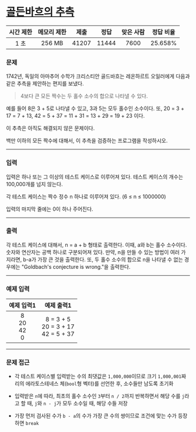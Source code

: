 # [골든바흐의 추측](https://www.acmicpc.net/problem/6588)

<div align = center>

| 시간 제한 | 메모리 제한 | 제출  | 정답  | 맞은 사람 | 정답 비율 |
| :-------: | :---------: | :---: | :---: | :-------: | :-------: |
|   1 초    |   256 MB    | 41207 | 11444 |   7600    |  25.658%  |

</div>

### 문제

1742년, 독일의 아마추어 수학가 크리스티안 골드바흐는 레온하르트 오일러에게 다음과 같은 추측을 제안하는 편지를 보냈다.

> 4보다 큰 모든 짝수는 두 홀수 소수의 합으로 나타낼 수 있다.

예를 들어 8은 3 + 5로 나타낼 수 있고, 3과 5는 모두 홀수인 소수이다. 또, 20 = 3 + 17 = 7 + 13, 42 = 5 + 37 = 11 + 31 = 13 + 29 = 19 + 23 이다.

이 추측은 아직도 해결되지 않은 문제이다.

백만 이하의 모든 짝수에 대해서, 이 추측을 검증하는 프로그램을 작성하시오.

---

### 입력

입력은 하나 또는 그 이상의 테스트 케이스로 이루어져 있다. 테스트 케이스의 개수는 100,000개를 넘지 않는다.

각 테스트 케이스는 짝수 정수 n 하나로 이루어져 있다. (6 ≤ n ≤ 1000000)

입력의 마지막 줄에는 0이 하나 주어진다.

---

### 출력

각 테스트 케이스에 대해서, n = a + b 형태로 출력한다. 이때, a와 b는 홀수 소수이다. 숫자와 연산자는 공백 하나로 구분되어져 있다. 만약, n을 만들 수 있는 방법이 여러 가지라면, b-a가 가장 큰 것을 출력한다. 또, 두 홀수 소수의 합으로 n을 나타낼 수 없는 경우에는 "Goldbach's conjecture is wrong."을 출력한다.

---

### 예제 입력

|      예제 입력1       |                예제 출력1                 |
| :-------------------: | :---------------------------------------: |
| 8<br/>20<br/>42<br/>0 | 8 = 3 + 5<br/>20 = 3 + 17<br/>42 = 5 + 37 |

---

### 문제 접근

  - 각 테스트 케이스별 입력받는 수의 최댓값은 `1,000,000`이므로 크기 `1,000,001`짜리의 에라토스테네스 체(`bool`형 벡터)를 선언한 후, 소수들만 남도록 초기화

  - 입력받은 `n`에 따라, 최초의 홀수 소수인 `3`부터 `n / 2`까지 반복하면서 해당 수를 `j`라고 할 때, `j`와 `n - j`가 모두 소수일 때, 해당 수들 저장

  - 가장 먼저 검사된 수가 `b - a`의 수가 가장 큰 수의 쌍이므로 조건에 맞는 수가 등장하면 `break`
